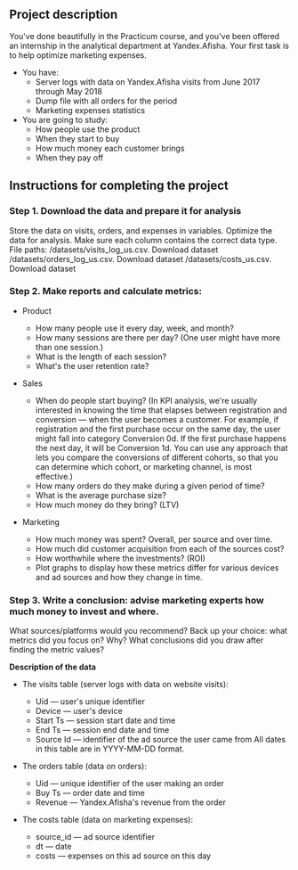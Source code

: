 ## Project description
You've done beautifully in the Practicum course, and you've been offered an internship in the analytical department at Yandex.Afisha. Your first task is to help optimize marketing expenses. 

  - You have:
    - Server logs with data on Yandex.Afisha visits from June 2017 through May 2018
    - Dump file with all orders for the period
    - Marketing expenses statistics
  - You are going to study: 
    - How people use the product
    - When they start to buy
    - How much money each customer brings
    - When they pay off

## Instructions for completing the project

### Step 1. Download the data and prepare it for analysis
Store the data on visits, orders, and expenses in variables. Optimize the data for analysis. Make sure each column contains the correct data type. 
File paths:
/datasets/visits_log_us.csv. Download dataset
/datasets/orders_log_us.csv. Download dataset
/datasets/costs_us.csv. Download dataset

### Step 2. Make reports and calculate metrics:
- Product
  - How many people use it every day, week, and month?
  - How many sessions are there per day? (One user might have more than one session.)
  - What is the length of each session?
  - What's the user retention rate?

- Sales
  - When do people start buying? (In KPI analysis, we're usually interested in knowing the time that elapses between registration and conversion — when the user becomes a customer. For example, if registration and the first purchase occur on the same day, the user might fall into category Conversion 0d. If the first purchase happens the next day, it will be Conversion 1d. You can use any approach that lets you compare the conversions of different cohorts, so that you can determine which cohort, or marketing channel, is most effective.)
  - How many orders do they make during a given period of time?
  - What is the average purchase size?
  - How much money do they bring? (LTV)

- Marketing
  - How much money was spent? Overall, per source and over time.
  - How much did customer acquisition from each of the sources cost?
  - How worthwhile where the investments? (ROI)
  - Plot graphs to display how these metrics differ for various devices and ad sources and how they change in time. 

### Step 3. Write a conclusion: advise marketing experts how much money to invest and where.
What sources/platforms would you recommend? Back up your choice: what metrics did you focus on? Why? What conclusions did you draw after finding the metric values?

**Description of the data**

  - The visits table (server logs with data on website visits):
     - Uid — user's unique identifier
     - Device — user's device
     - Start Ts — session start date and time
     - End Ts — session end date and time
     - Source Id — identifier of the ad source the user came from
     All dates in this table are in YYYY-MM-DD format.

  - The orders table (data on orders):
    - Uid — unique identifier of the user making an order
    - Buy Ts — order date and time
    - Revenue — Yandex.Afisha's revenue from the order

  - The costs table (data on marketing expenses):
    - source_id — ad source identifier
    - dt — date
    - costs — expenses on this ad source on this day
